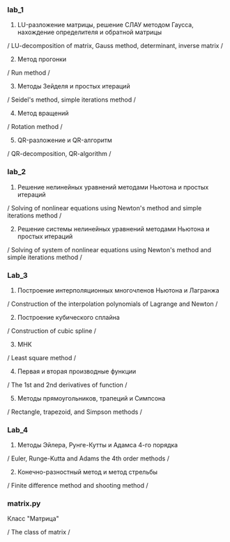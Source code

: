 ### lab_1
1. LU-разложение матрицы, решение СЛАУ методом Гаусса, нахождение определителя и обратной матрицы

/ LU-decomposition of matrix, Gauss method, determinant, inverse matrix /

2. Метод прогонки

/ Run method /

3. Методы Зейделя и простых итераций

/ Seidel's method, simple iterations method /

4. Метод вращений

/ Rotation method /

5. QR-разложение и QR-алгоритм

/ QR-decomposition, QR-algorithm /

### lab_2
1. Решение нелинейных уравнений методами Ньютона и простых итераций

/ Solving of nonlinear equations using Newton's method and simple iterations method /

2. Решение системы нелинейных уравнений методами Ньютона и простых итераций

/ Solving of system of nonlinear equations using Newton's method and simple iterations method /

### Lab_3
1. Построение интерполяционных многочленов Ньютона и Лагранжа

/ Construction of the interpolation polynomials of Lagrange and Newton /

2. Построение кубического сплайна

/ Construction of cubic spline /

3. МНК

/ Least square method /

4. Первая и вторая производные функции

/ The 1st and 2nd derivatives of function /

5. Методы прямоугольников, трапеций и Симпсона

/ Rectangle, trapezoid, and Simpson methods /

### Lab_4
1. Методы Эйлера, Рунге-Кутты и Адамса 4-го порядка

/ Euler, Runge-Kutta and Adams the 4th order methods /

2. Конечно-разностный метод и метод стрельбы

/ Finite difference method and shooting method /

### matrix.py
Класс "Матрица"

/ The class of matrix /

